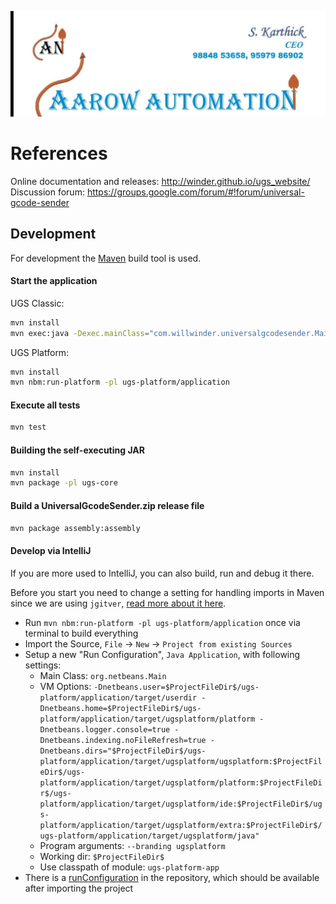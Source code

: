 ![Universal G-Code Sender](https://raw.githubusercontent.com/sakthimurugane/aags/master/ugs-platform/branding/src/main/nbm-branding/core/core.jar/org/netbeans/core/startup/splash.gif "UGS Splash Image")

# References

Online documentation and releases: http://winder.github.io/ugs_website/<br/>
Discussion forum: https://groups.google.com/forum/#!forum/universal-gcode-sender


## Development

For development the [Maven](http://maven.apache.org) build tool is used.

#### Start the application

UGS Classic: 
```bash
mvn install
mvn exec:java -Dexec.mainClass="com.willwinder.universalgcodesender.MainWindow" -pl ugs-core
```

UGS Platform: 
```bash
mvn install
mvn nbm:run-platform -pl ugs-platform/application
```


#### Execute all tests

```bash
mvn test
```


#### Building the self-executing JAR

```bash
mvn install
mvn package -pl ugs-core
```


#### Build a UniversalGcodeSender.zip release file

```bash
mvn package assembly:assembly
```

#### Develop via IntelliJ

If you are more used to IntelliJ, you can also build, run and debug it there. 

Before you start you need to change a setting for handling imports in Maven since we are using `jgitver`, [read more about it here](https://github.com/jgitver/jgitver-maven-plugin/wiki/Intellij-IDEA-configuration).

- Run  `mvn nbm:run-platform -pl ugs-platform/application` once via terminal to build everything
- Import the Source, `File` -> `New` -> `Project from existing Sources`
- Setup a new "Run Configuration", `Java Application`, with following settings:
  - Main Class: `org.netbeans.Main`
  - VM Options: `-Dnetbeans.user=$ProjectFileDir$/ugs-platform/application/target/userdir -Dnetbeans.home=$ProjectFileDir$/ugs-platform/application/target/ugsplatform/platform -Dnetbeans.logger.console=true -Dnetbeans.indexing.noFileRefresh=true -Dnetbeans.dirs="$ProjectFileDir$/ugs-platform/application/target/ugsplatform/ugsplatform:$ProjectFileDir$/ugs-platform/application/target/ugsplatform/platform:$ProjectFileDir$/ugs-platform/application/target/ugsplatform/ide:$ProjectFileDir$/ugs-platform/application/target/ugsplatform/extra:$ProjectFileDir$/ugs-platform/application/target/ugsplatform/java"`
  - Program arguments: `--branding ugsplatform`
  - Working dir: `$ProjectFileDir$`
  - Use classpath of module: `ugs-platform-app` 
- There is a [runConfiguration](.idea/runConfigurations/UGS_Platform.xml) in the repository, which should be available after importing the project
